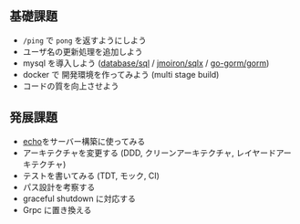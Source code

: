 ## 基礎課題

- `/ping` で `pong` を返すようにしよう
- ユーザ名の更新処理を追加しよう
- mysql を導入しよう ([database/sql](https://pkg.go.dev/database/sql) / [jmoiron/sqlx](https://github.com/jmoiron/sqlx) / [go-gorm/gorm](https://github.com/go-gorm/gorm))
- docker で 開発環境を作ってみよう (multi stage build)
- コードの質を向上させよう

## 発展課題

- [echo](https://echo.labstack.com/)をサーバー構築に使ってみる
- アーキテクチャを変更する (DDD, クリーンアーキテクチャ, レイヤードアーキテクチャ)
- テストを書いてみる (TDT, モック, CI)
- パス設計を考察する
- graceful shutdown に対応する
- Grpc に置き換える
